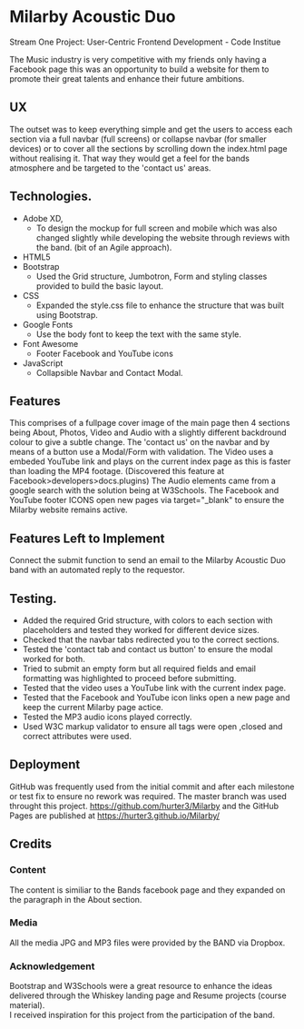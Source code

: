 # Milarby Acoustic Duo

Stream One Project: User-Centric Frontend Development - Code Institue
 
The Music industry is very competitive with my friends only having a Facebook page this was an opportunity
to build a website for them to promote their great talents and enhance their future ambitions.


## UX

The outset was to keep everything simple and get the users to access each section via a full navbar (full screens)
or collapse navbar (for smaller devices) or to cover all the sections by scrolling down the index.html page
without realising it.
That way they would get a feel for the bands atmosphere and be targeted to the 'contact us' areas.

## Technologies.
- Adobe XD,
  - To design the mockup for full screen and mobile which was also changed slightly while 
    developing the website through reviews with the band. (bit of an Agile approach).
- HTML5
- Bootstrap
  - Used the Grid structure, Jumbotron, Form and styling classes provided to build the basic layout.
- CSS
  - Expanded the style.css file to enhance the structure that was built using Bootstrap.
- Google Fonts
  - Use the body font to keep the text with the same style. 
- Font Awesome
  - Footer Facebook and YouTube icons
- JavaScript
  - Collapsible Navbar and Contact Modal. 

## Features

This comprises of a fullpage cover image of the main page then 4 sections being
About, Photos, Video and Audio with a slightly different backdround colour to give a subtle change.
The 'contact us' on the navbar and by means of a button use a Modal/Form with validation.
The Video uses a embeded YouTube link and plays on the current index page as this is faster
than loading the MP4 footage. (Discovered this feature at Facebook>developers>docs.plugins)
The Audio elements came from a google search with the solution being at W3Schools.
The Facebook and YouTube footer ICONS open new pages via target="_blank" to ensure the Milarby website remains active. 

## Features Left to Implement
Connect the submit function to send an email to the Milarby Acoustic Duo band with an automated reply to the requestor.

## Testing.
- Added the required Grid structure, with colors to each section with placeholders and tested they worked for different device sizes.
- Checked that the navbar tabs redirected you to the correct sections.
- Tested the 'contact tab and contact us button' to ensure the modal worked for both.
- Tried to submit an empty form but all required fields and email formatting was highlighted to proceed before submitting.
- Tested that the video uses a YouTube link with the current index page.
- Tested that the Facebook and YouTube icon links open a new page and keep the current Milarby page actice.
- Tested the MP3 audio icons played correctly.
- Used W3C markup validator to ensure all tags were open ,closed and correct attributes were used.


## Deployment
GitHub was frequently used from the initial commit and after each milestone or test fix to ensure 
no rework was required.
The master branch was used throught this project.
https://github.com/hurter3/Milarby
and the GitHub Pages are published at
https://hurter3.github.io/Milarby/

## Credits

### Content
The content is similiar to the Bands facebook page and they expanded on the paragraph in the About section.

### Media
All the media JPG and MP3 files were provided by the BAND via Dropbox. 

### Acknowledgement

Bootstrap and W3Schools were a great resource to enhance the ideas delivered through the
Whiskey landing page and Resume projects (course material).  
I received inspiration for this project from the participation of the band.







